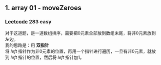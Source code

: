  ## 1. array 01 - moveZeroes
### [Leetcode](https://leetcode.com/problems/move-zeroes/description/) 283 easy 
对于这道题，是一道数组排序，需要把0元素全部放到数组末尾，将非0元素放到左边。  
我的思路是：用 **双指针**  
将 *left* 指针作为非0元素的位置，再用一个指针进行遍历，一旦有非0元素，就放到 *left* 指针的位置，然后将 *left* 指针加1。  


